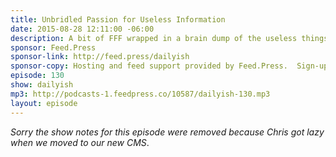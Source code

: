 ```yaml
---
title: Unbridled Passion for Useless Information
date: 2015-08-28 12:11:00 -06:00
description: A bit of FFF wrapped in a brain dump of the useless things I care about and what I could do about it.
sponsor: Feed.Press
sponsor-link: http://feed.press/dailyish
sponsor-copy: Hosting and feed support provided by Feed.Press.  Sign-up today and try FeedPress on a 14 day trial (no contracts or commitments). Use promo code "dailyish" during checkout to get 10% off your first year.
episode: 130
show: dailyish
mp3: http://podcasts-1.feedpress.co/10587/dailyish-130.mp3
layout: episode
---
```


<em>Sorry the show notes for this episode were removed because Chris got lazy when we moved to our new CMS</em>.
